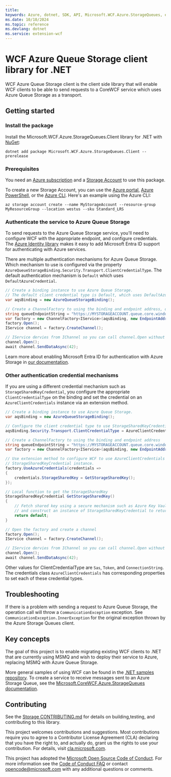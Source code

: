 ```yaml
---
title: 
keywords: Azure, dotnet, SDK, API, Microsoft.WCF.Azure.StorageQueues, extension-wcf
ms.date: 10/10/2024
ms.topic: reference
ms.devlang: dotnet
ms.service: extension-wcf
---
```

# WCF Azure Queue Storage client library for .NET

WCF Azure Queue Storage client is the client side library that will enable WCF clients to be able to send requests to a CoreWCF service which uses Azure Queue Storage as a transport. 

## Getting started

### Install the package

Install the Microsoft.WCF.Azure.StorageQueues.Client library for .NET with [NuGet][nuget]:

```dotnetcli
dotnet add package Microsoft.WCF.Azure.StorageQueues.Client --prerelease
```

### Prerequisites

You need an [Azure subscription][azure_sub] and a
[Storage Account][storage_account_docs] to use this package.

To create a new Storage Account, you can use the [Azure portal][storage_account_create_portal],
[Azure PowerShell][storage_account_create_ps], or the [Azure CLI][storage_account_create_cli].
Here's an example using the Azure CLI:

```azurecli
az storage account create --name MyStorageAccount --resource-group MyResourceGroup --location westus --sku Standard_LRS
```

### Authenticate the service to Azure Queue Storage

To send requests to the Azure Queue Storage service, you'll need to configure WCF with the appropriate endpoint, and configure credentials.  The [Azure Identity library][identity] makes it easy to add Microsoft Entra ID support for authenticating with Azure services.

There are multiple authentication mechanisms for Azure Queue Storage. Which mechanism to use is configured via the property `AzureQueueStorageBinding.Security.Transport.ClientCredentialType`. The default authentication mechanism is `Default` which uses `DefaultAzureCredential`.

```C# Snippet:WCF_Azure_Storage_Queues_Sample_DefaultAzureCredential
// Create a binding instance to use Azure Queue Storage.
// The default client credential type is Default, which uses DefaultAzureCredential
var aqsBinding = new AzureQueueStorageBinding();

// Create a ChannelFactory to using the binding and endpoint address, open it, and create a channel
string queueEndpointString = "https://MYSTORAGEACCOUNT.queue.core.windows.net/QUEUENAME";
var factory = new ChannelFactory<IService>(aqsBinding, new EndpointAddress(queueEndpointString));
factory.Open();
IService channel = factory.CreateChannel();

// IService dervies from IChannel so you can call channel.Open without casting
channel.Open();
await channel.SendDataAsync(42);
```

Learn more about enabling Microsoft Entra ID for authentication with Azure Storage in [our documentation][storage_ad].  

### Other authentication credential mechanisms

If you are using a different credential mechanism such as `StorageSharedKeyCredential`, you configure the appropriate `ClientCredentialType` on the binding and set the credential on an `AzureClientCredentials` instance via an extension method.

```C# Snippet:WCF_Azure_Storage_Queus_Sample_StorageSharedKey
// Create a binding instance to use Azure Queue Storage.
var aqsBinding = new AzureQueueStorageBinding();

// Configure the client credential type to use StorageSharedKeyCredential
aqsBinding.Security.Transport.ClientCredentialType = AzureClientCredentialType.StorageSharedKey;

// Create a ChannelFactory to using the binding and endpoint address
string queueEndpointString = "https://MYSTORAGEACCOUNT.queue.core.windows.net/QUEUENAME";
var factory = new ChannelFactory<IService>(aqsBinding, new EndpointAddress(queueEndpointString));

// Use extension method to configure WCF to use AzureClientCredentials and set the
// StorageSharedKeyCredential instance.
factory.UseAzureCredentials(credentials =>
{
    credentials.StorageSharedKey = GetStorageSharedKey();
});

// Local function to get the StorageSharedKey
StorageSharedKeyCredential GetStorageSharedKey()
{
    // Fetch shared key using a secure mechanism such as Azure Key Vault
    // and construct an instance of StorageSharedKeyCredential to return;
    return default;
}

// Open the factory and create a channel
factory.Open();
IService channel = factory.CreateChannel();

// IService dervies from IChannel so you can call channel.Open without casting
channel.Open();
await channel.SendDataAsync(42);
```

Other values for ClientCredentialType are `Sas`, `Token`, and `ConnectionString`. The credentials class `AzureClientCredentials` has corresponding properties to set each of these credential types.

## Troubleshooting

If there is a problem with sending a request to Azure Queue Storage, the operation call will throw a `CommunicationException` exception. See `CommunicationException.InnerException` for the original exception thrown by the Azure Storage Queues client.

## Key concepts

The goal of this project is to enable migrating existing WCF clients to .NET that are currently using MSMQ and wish to deploy their service to Azure, replacing MSMQ with Azure Queue Storage.

More general samples of using WCF can be found in the [.NET samples repository][dotnet_repo_wcf_samples].
To create a service to receive messages sent to an Azure Storage Queue, see the [Microsoft.CoreWCF.Azure.StorageQueues documentation][corewcf_docs]. 

## Contributing

See the [Storage CONTRIBUTING.md][storage_contrib] for details on building,testing, and contributing to this library.

This project welcomes contributions and suggestions.  Most contributions require you to agree to a Contributor License Agreement (CLA) declaring that you have the right to, and actually do, grant us the rights to use your contribution. For details, visit [cla.microsoft.com][cla].

This project has adopted the [Microsoft Open Source Code of Conduct][coc].
For more information see the [Code of Conduct FAQ][coc_faq] or contact [opencode@microsoft.com][coc_contact] with any additional questions or comments.

<!-- LINKS -->
[nuget]: https://www.nuget.org/
[storage_account_docs]: https://learn.microsoft.com/azure/storage/common/storage-account-overview
[storage_account_create_ps]: https://learn.microsoft.com/azure/storage/common/storage-account-create?tabs=azure-powershell
[storage_account_create_cli]: https://learn.microsoft.com/azure/storage/common/storage-account-create?tabs=azure-cli
[storage_account_create_portal]: https://learn.microsoft.com/azure/storage/common/storage-account-create?tabs=azure-portal
[azure_sub]: https://azure.microsoft.com/free/dotnet/
[identity]: https://github.com/Azure/azure-sdk-for-net/tree/main/sdk/identity/Azure.Identity/README.md
[storage_ad]: https://learn.microsoft.com/azure/storage/blobs/authorize-access-azure-active-directory
[storage_contrib]: https://github.com/Azure/azure-sdk-for-net/blob/main/sdk/storage/CONTRIBUTING.md
[cla]: https://opensource.microsoft.com/cla/
[coc]: https://opensource.microsoft.com/codeofconduct/
[coc_faq]: https://opensource.microsoft.com/codeofconduct/faq/
[coc_contact]: mailto:opencode@microsoft.com
[dotnet_repo_wcf_samples]: https://github.com/dotnet/samples/tree/main/framework/wcf
[corewcf_docs]: https://github.com/Azure/azure-sdk-for-net/blob/main/sdk/extension-wcf/Microsoft.CoreWCF.Azure.StorageQueues
